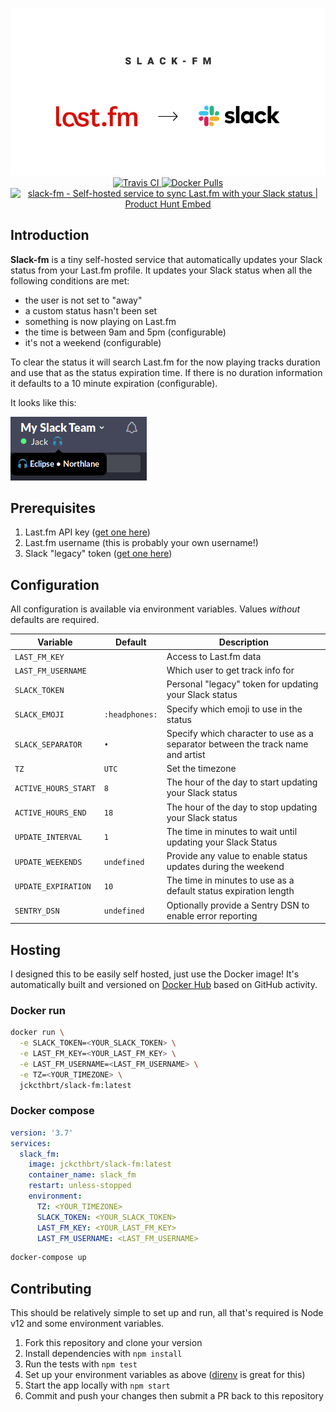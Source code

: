 <p align="center">
  <img src="./header.png" alt="slack-fm" />
  <br />
  <a href="https://travis-ci.org/JackCuthbert/slack-fm">
    <img src="https://api.travis-ci.org/JackCuthbert/slack-fm.svg?branch=master" alt="Travis CI" />
  </a>
  <a href="https://hub.docker.com/repository/docker/jckcthbrt/slack-fm">
    <img src="https://img.shields.io/docker/pulls/jckcthbrt/slack-fm" alt="Docker Pulls" />
  </a>
  <br />
  <a href="https://www.producthunt.com/posts/slack-fm?utm_source=badge-featured&utm_medium=badge&utm_souce=badge-slack-fm" target="_blank"><img src="https://api.producthunt.com/widgets/embed-image/v1/featured.svg?post_id=173963&theme=dark" alt="slack-fm - Self-hosted service to sync Last.fm with your Slack status | Product Hunt Embed" style="width: 250px; height: 54px;" width="250px" height="54px" />
  </a>
</p>

## Introduction

**Slack-fm** is a tiny self-hosted service that automatically updates your Slack
status from your Last.fm profile. It updates your Slack status when all the
following conditions are met:

  * the user is not set to "away"
  * a custom status hasn't been set
  * something is now playing on Last.fm
  * the time is between 9am and 5pm (configurable)
  * it's not a weekend (configurable)

To clear the status it will search Last.fm for the now playing tracks duration
and use that as the status expiration time. If there is no duration information
it defaults to a 10 minute expiration (configurable).

It looks like this:

![Slack Preview](./slack-preview.png)

## Prerequisites

1. Last.fm API key ([get one here](https://www.last.fm/api/account/create))
1. Last.fm username (this is probably your own username!)
1. Slack "legacy" token ([get one here](https://api.slack.com/custom-integrations/legacy-tokens))

## Configuration

All configuration is available via environment variables. Values _without_ defaults are required.

Variable | Default | Description
---------|---------|------
`LAST_FM_KEY` | | Access to Last.fm data
`LAST_FM_USERNAME` | | Which user to get track info for
`SLACK_TOKEN` | | Personal "legacy" token for updating your Slack status
`SLACK_EMOJI` | `:headphones:` | Specify which emoji to use in the status
`SLACK_SEPARATOR` | `•` | Specify which character to use as a separator between the track name and artist
`TZ` | `UTC` | Set the timezone
`ACTIVE_HOURS_START` | `8` | The hour of the day to start updating your Slack status
`ACTIVE_HOURS_END` | `18` | The hour of the day to stop updating your Slack status
`UPDATE_INTERVAL` | `1` | The time in minutes to wait until updating your Slack Status
`UPDATE_WEEKENDS` | `undefined` | Provide any value to enable status updates during the weekend
`UPDATE_EXPIRATION` | `10` | The time in minutes to use as a default status expiration length
`SENTRY_DSN` | `undefined` | Optionally provide a Sentry DSN to enable error reporting

## Hosting

I designed this to be easily self hosted, just use the Docker image! It's
automatically built and versioned on [Docker Hub](https://hub.docker.com/repository/docker/jckcthbrt/slack-fm/tags) based on GitHub activity.

### Docker run

```bash
docker run \
  -e SLACK_TOKEN=<YOUR_SLACK_TOKEN> \
  -e LAST_FM_KEY=<YOUR_LAST_FM_KEY> \
  -e LAST_FM_USERNAME=<LAST_FM_USERNAME> \
  -e TZ=<YOUR_TIMEZONE> \
  jckcthbrt/slack-fm:latest
```

### Docker compose

```yml
version: '3.7'
services:
  slack_fm:
    image: jckcthbrt/slack-fm:latest
    container_name: slack_fm
    restart: unless-stopped
    environment:
      TZ: <YOUR_TIMEZONE>
      SLACK_TOKEN: <YOUR_SLACK_TOKEN>
      LAST_FM_KEY: <YOUR_LAST_FM_KEY>
      LAST_FM_USERNAME: <LAST_FM_USERNAME>
```

```bash
docker-compose up
```

## Contributing

This should be relatively simple to set up and run, all that's required is Node
v12 and some environment variables.

1. Fork this repository and clone your version
1. Install dependencies with `npm install`
1. Run the tests with `npm test`
1. Set up your environment variables as above ([direnv](https://direnv.net) is great for this)
1. Start the app locally with `npm start`
1. Commit and push your changes then submit a PR back to this repository

